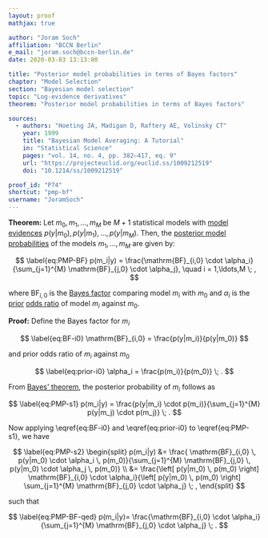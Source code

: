 ```yaml
---
layout: proof
mathjax: true

author: "Joram Soch"
affiliation: "BCCN Berlin"
e_mail: "joram.soch@bccn-berlin.de"
date: 2020-03-03 13:13:00

title: "Posterior model probabilities in terms of Bayes factors"
chapter: "Model Selection"
section: "Bayesian model selection"
topic: "Log-evidence derivatives"
theorem: "Posterior model probabilities in terms of Bayes factors"

sources:
  - authors: "Hoeting JA, Madigan D, Raftery AE, Volinsky CT"
    year: 1999
    title: "Bayesian Model Averaging: A Tutorial"
    in: "Statistical Science"
    pages: "vol. 14, no. 4, pp. 382–417, eq. 9"
    url: "https://projecteuclid.org/euclid.ss/1009212519"
    doi: "10.1214/ss/1009212519"

proof_id: "P74"
shortcut: "pmp-bf"
username: "JoramSoch"
---
```



**Theorem:** Let $m_0, m_1, \ldots, m_M$ be $M+1$ statistical models with [model evidences](/D/lme) $p(y \vert m_0), p(y \vert m_1), \ldots, p(y \vert m_M)$. Then, the [posterior model probabilities](/D/pmp) of the models $m_1, \ldots, m_M$ are given by:

$$ \label{eq:PMP-BF}
p(m_i|y) = \frac{\mathrm{BF}_{i,0} \cdot \alpha_i}{\sum_{j=1}^{M} \mathrm{BF}_{j,0} \cdot \alpha_j}, \quad i = 1,\ldots,M \; ,
$$

where $\mathrm{BF}_{i,0}$ is the [Bayes factor](/D/lbf) comparing model $m_i$ with $m_0$ and $\alpha_i$ is the [prior](/D/prior) [odds ratio](/D/odds) of model $m_i$ against $m_0$.


**Proof:** Define the Bayes factor for $m_i$

$$ \label{eq:BF-i0}
\mathrm{BF}_{i,0} = \frac{p(y|m_i)}{p(y|m_0)}
$$

and prior odds ratio of $m_i$ against $m_0$

$$ \label{eq:prior-i0}
\alpha_i = \frac{p(m_i)}{p(m_0)} \; .
$$

From [Bayes' theorem](/P/bayes-th), the posterior probability of $m_i$ follows as

$$ \label{eq:PMP-s1}
p(m_i|y) = \frac{p(y|m_i) \cdot p(m_i)}{\sum_{j=1}^{M} p(y|m_j) \cdot p(m_j)} \; .
$$

Now applying \eqref{eq:BF-i0} and \eqref{eq:prior-i0} to \eqref{eq:PMP-s1}, we have

$$ \label{eq:PMP-s2}
\begin{split}
p(m_i|y) &= \frac{ \mathrm{BF}_{i,0} \, p(y|m_0) \cdot \alpha_i \, p(m_0)}{\sum_{j=1}^{M} \mathrm{BF}_{j,0} \, p(y|m_0) \cdot \alpha_j \, p(m_0)} \\
&= \frac{\left[ p(y|m_0) \, p(m_0) \right] \mathrm{BF}_{i,0} \cdot \alpha_i}{\left[ p(y|m_0) \, p(m_0) \right] \sum_{j=1}^{M} \mathrm{BF}_{j,0} \cdot \alpha_j} \; ,
\end{split}
$$

such that

$$ \label{eq:PMP-BF-qed}
p(m_i|y)= \frac{\mathrm{BF}_{i,0} \cdot \alpha_i}{\sum_{j=1}^{M} \mathrm{BF}_{j,0} \cdot \alpha_j} \; .
$$